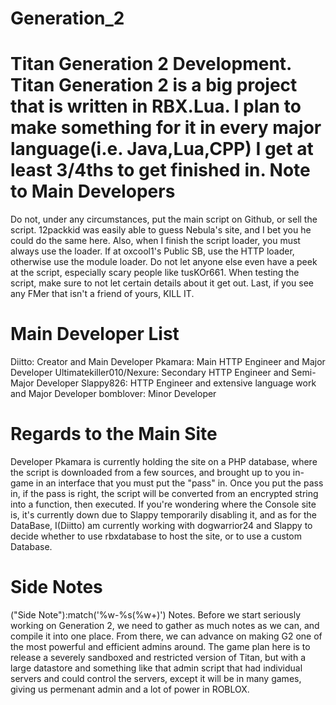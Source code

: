 Generation_2
=
Titan Generation 2 Development. Titan Generation 2 is a big project that is written in RBX.Lua. I plan to make something for it in every major language(i.e. Java,Lua,CPP) I get at least 3/4ths to get finished in.
Note to Main Developers
=
Do not, under any circumstances, put the main script on Github, or sell the script. 12packkid was easily able to guess Nebula's site, and I bet you he could do the same here. Also, when I finish the script loader, you must always use the loader. If at oxcool1's Public SB, use the HTTP loader, otherwise use the module loader. Do not let anyone else even have a peek at the script, especially scary people like tusKOr661. When testing the script, make sure to not let certain details about it get out. Last, if you see any FMer that isn't a friend of yours, KILL IT.

Main Developer List
=
Diitto: Creator and Main Developer
Pkamara: Main HTTP Engineer and Major Developer
Ultimatekiller010/Nexure: Secondary HTTP Engineer and Semi-Major Developer
Slappy826: HTTP Engineer and extensive language work and Major Developer
bomblover: Minor Developer

Regards to the Main Site
=
Developer Pkamara is currently holding the site on a PHP database, where the script is downloaded from a few sources, and brought up to you in-game in an interface that you must put the "pass" in. Once you put the pass in, if the pass is right, the script will be converted from an encrypted string into a function, then executed. If you're wondering where the Console site is, it's currently down due to Slappy temporarily disabling it, and as for the DataBase, I(Diitto) am currently working with dogwarrior24 and Slappy to decide whether to use rbxdatabase to host the site, or to use a custom Database.

Side Notes
=
("Side Note"):match('%w-%s(%w+)')
Notes. Before we start seriously working on Generation 2, we need to gather as much notes as we can, and compile it into one place. From there, we can advance on making G2 one of the most powerful and efficient admins around. The game plan here is to release a severely sandboxed and restricted version of Titan, but with a large datastore and something like that admin script that had individual servers and could control the servers, except it will be in many games, giving us permenant admin and a lot of power in ROBLOX.
